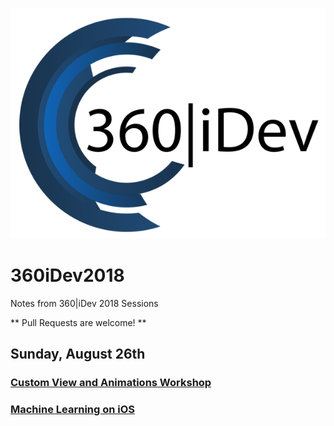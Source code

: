 ![Image](360idev_logo.png)

# 360iDev2018
Notes from 360|iDev 2018 Sessions

** Pull Requests are welcome! **

## Sunday, August 26th
### [Custom View and Animations Workshop](AnimationWorkshop.MD)
### [Machine Learning on iOS](MachineLearningWorkshop.MD)
